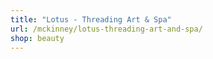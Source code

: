 ```yaml
---
title: "Lotus - Threading Art & Spa"
url: /mckinney/lotus-threading-art-and-spa/
shop: beauty
---
```


